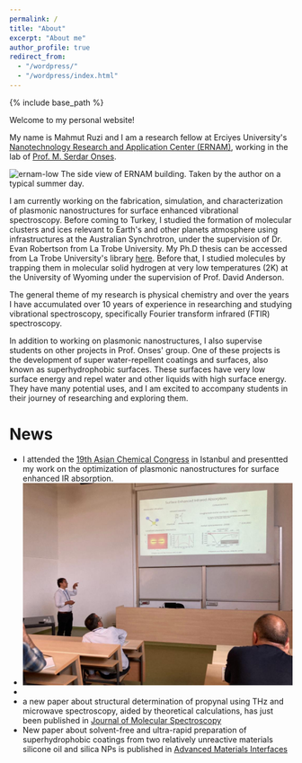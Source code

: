 ```yaml
---
permalink: /
title: "About"
excerpt: "About me"
author_profile: true
redirect_from: 
  - "/wordpress/"
  - "/wordpress/index.html"
---
```


{% include base_path %}

Welcome to my personal website! 

My name is Mahmut Ruzi and I am a research fellow at Erciyes University's [Nanotechnology Research and Application Center (ERNAM)](https://ernam.erciyes.edu.tr), working in the lab of [Prof. M. Serdar Onses](http://www.onseslab.com). 

![ernam-low](https://user-images.githubusercontent.com/70721965/213926886-dd5ebe17-5b3f-47c7-a676-84c03eaafe92.jpg)
The side view of ERNAM building. Taken by the author on a typical summer day. 

I am currently working on the fabrication, simulation, and characterization of plasmonic nanostructures for surface enhanced vibrational spectroscopy. Before coming to Turkey, I studied the formation of molecular clusters and ices relevant to Earth's and other planets atmosphere using infrastructures at the Australian Synchrotron, under the supervision of Dr. Evan Robertson from La Trobe University. My Ph.D thesis can be accessed from La Trobe University's library [here](http://hdl.handle.net/1959.9/566195). Before that, I studied molecules by trapping them in molecular solid hydrogen at very low temperatures (2K) at the University of Wyoming under the supervision of Prof. David Anderson. 

The general theme of my research is physical chemistry and over the years I have accumulated over 10 years of experience in researching and studying vibrational spectroscopy, specifically Fourier transform infrared (FTIR) spectroscopy. 

In addition to working on plasmonic nanostructures,  I also supervise students on other projects in Prof. Onses' group. One of these projects is the development of super water-repellent coatings and surfaces, also known as superhydrophobic surfaces. These surfaces have very low surface energy and repel water and other liquids with high surface energy. They have many potential uses, and I am excited to accompany students in their journey of researching and exploring them.


# News

- I attended the [19th Asian Chemical Congress](https://acc2023.org/program/) in Istanbul and presentted my work on the optimization of plasmonic nanostructures for surface enhanced IR absorption.
- ![](/images/2023AsianChemicalCongress_presentation.jpg)
- 
- a new paper about structural determination of propynal using THz and microwave spectroscopy, aided by theoretical calculations, has just been published in [Journal of Molecular Spectroscopy](https://doi.org/10.1016/j.jms.2023.111786)
- New paper about solvent-free and ultra-rapid preparation of superhydrophobic coatings from two relatively unreactive materials silicone oil and silica     NPs is published in [Advanced Materials Interfaces](https://doi.org/10.1002/admi.202300069)

